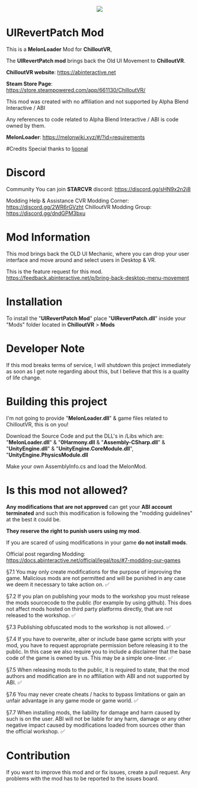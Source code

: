 <p align="center">

  <img src="https://i.imgur.com/QUHwJnw.gif" />

</p>



# UIRevertPatch Mod


This is a **MelonLoader** Mod for **ChilloutVR**, 

The **UIRevertPatch mod** brings back the Old UI Movement to **ChilloutVR**.



**ChilloutVR website**: https://abinteractive.net



**Steam Store Page**: https://store.steampowered.com/app/661130/ChilloutVR/



This mod was created with no affiliation and not supported by Alpha Blend Interactive / ABI



Any references to code related to Alpha Blend Interactive / ABI is code owned by them.



**MelonLoader**: https://melonwiki.xyz/#/?id=requirements






#Credits
Special thanks to [ljoonal](https://github.com/ljoonal/)


# Discord

Community
You can join **STARCVR** discord: https://discord.gg/sHN9x2n2j8

Modding Help & Assistance
CVR Modding Corner: https://discord.gg/2WR6rGVzht
ChilloutVR Modding Group: https://discord.gg/dndGPM3bxu



# Mod Information



This mod brings back the OLD UI Mechanic, where you can drop your user interface and move around and select users in Desktop & VR.





This is the feature request for this mod. https://feedback.abinteractive.net/p/bring-back-desktop-menu-movement

# Installation



To install the "**UIRevertPatch Mod**" place "**UIRevertPatch.dll**" inside your "Mods" folder located in **ChilloutVR** > **Mods**




# Developer Note


If this mod breaks terms of service, I will shutdown this project immediately as soon as I get note regarding about this, but I believe that this is a quality of life change.


# Building this project

I'm not going to provide "**MelonLoader.dll**" & game files related to ChilloutVR, this is on you!

Download the Source Code and put the DLL's in /Libs which are: "**MelonLoader.dll**" & "**0Harmony.dll** & "**Assembly-CSharp.dll**" & "**UnityEngine.dll**" & "**UnityEngine.CoreModule.dll**", "**UnityEngine.PhysicsModule.dll**

Make your own AssemblyInfo.cs and load the MelonMod.


# Is this mod not allowed?

**Any modifications that are not approved** can get your **ABI account terminated** and such this modification is following the "modding guidelines" at the best it could be.

**They reserve the right to punish users using my mod**.

If you are scared of using modifications in your game **do not install mods**.

Official post regarding Modding: https://docs.abinteractive.net/official/legal/tos/#7-modding-our-games

§7.1 You may only create modifications for the purpose of improving the game. Malicious mods are not permitted and will be punished in any case we deem it necessary to take action on. ✅

§7.2 If you plan on publishing your mods to the workshop you must release the mods sourcecode to the public (for example by using github). This does not affect mods hosted on third party platforms directly, that are not released to the workshop. ✅

§7.3 Publishing obfuscated mods to the workshop is not allowed. ✅

§7.4 If you have to overwrite, alter or include base game scripts with your mod, you have to request appropriate permission before releasing it to the public. In this case we also require you to include a disclaimer that the base code of the game is owned by us. This may be a simple one-liner. ✅

§7.5 When releasing mods to the public, it is required to state, that the mod authors and modification are in no affiliation with ABI and not supported by ABI. ✅

§7.6 You may never create cheats / hacks to bypass limitations or gain an unfair advantage in any game mode or game world. ✅

§7.7 When installing mods, the liability for damage and harm caused by such is on the user. ABI will not be liable for any harm, damage or any other negative impact caused by modifications loaded from sources other than the official workshop. ✅

# Contribution
If you want to improve this mod and or fix issues, create a pull request.
Any problems with the mod has to be reported to the issues board.

